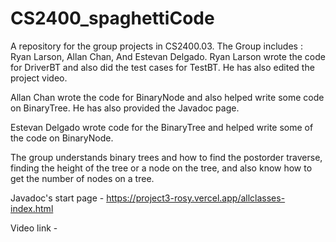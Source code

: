 # CS2400_spaghettiCode
A repository for the group projects in CS2400.03. The Group includes : Ryan Larson, Allan Chan, And Estevan Delgado. 
Ryan Larson wrote the code for DriverBT and also did the test cases for TestBT.  He has also edited the project video.

Allan Chan wrote the code for BinaryNode and also helped write some code on BinaryTree. He has also provided the Javadoc page.

Estevan Delgado wrote code for the BinaryTree and helped write some of the code on BinaryNode.

The group understands binary trees and how to find the postorder traverse, finding the height of the tree or a node on the tree, and also know how to get the number of nodes on a tree.

Javadoc's start page -  https://project3-rosy.vercel.app/allclasses-index.html

Video link - 
